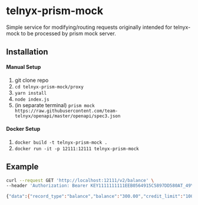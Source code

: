 # telnyx-prism-mock
Simple service for modifying/routing requests originally intended for telnyx-mock to be processed by prism mock server.

## Installation

#### Manual Setup
1. git clone repo
1. `cd telnyx-prism-mock/proxy`
1. `yarn install`
1. `node index.js`
1. (in separate terminal) `prism mock https://raw.githubusercontent.com/team-telnyx/openapi/master/openapi/spec3.json`

#### Docker Setup
1. `docker build -t telnyx-prism-mock .`
1. `docker run -it -p 12111:12111 telnyx-prism-mock`

## Example

```bash
curl --request GET 'http://localhost:12111/v2/balance' \
--header 'Authorization: Bearer KEY1111111111EEB0564915C5897DD580AT_49Y1hyDwPaHOLDowOJlnvw'

{"data":{"record_type":"balance","balance":"300.00","credit_limit":"100.00","available_credit":"400.00","currency":"USD"}}
```
